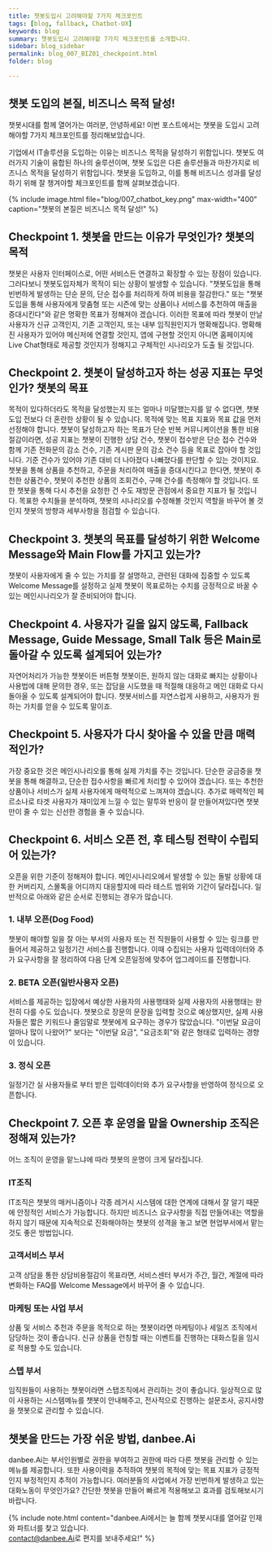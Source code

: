 ```yaml
---
title: 챗봇도입시 고려해야할 7가지 체크포인트
tags: [blog, fallback, Chatbot-UX]
keywords: blog
summary: 챗봇도입시 고려해야할 7가지 체크포인트를 소개합니다. 
sidebar: blog_sidebar
permalink: blog_007_BIZ01_checkpoint.html
folder: blog

---
```


## 챗봇 도입의 본질, 비즈니스 목적 달성!
챗봇시대를 함께 열어가는 여러분, 안녕하세요! 
이번 포스트에서는 챗봇을 도입시 고려해야할 7가지 체크포인트를 정리해보았습니다. 

기업에서 IT솔루션을 도입하는 이유는 비즈니스 목적을 달성하기 위함입니다.
챗봇도 여러가지 기술이 융합된 하나의 술루션이며, 챗봇 도입은 다른 솔루션들과 마찬가지로 비즈니스 목적을 달성하기 위함입니다. 
챗봇을 도입하고, 이를 통해 비즈니스 성과를 달성하기 위해 잘 챙겨야할 체크포인트를 함께 살펴보겠습니다. 

{% include image.html file="blog/007_chatbot_key.png" max-width="400" caption="챗봇의 본질은 비즈니스 목적 달성!" %}


## Checkpoint 1. 챗봇을 만드는 이유가 무엇인가? 챗봇의 목적

챗봇은 사용자 인터페이스로, 어떤 서비스든 연결하고 확장할 수 있는 장점이 있습니다. 그러다보니 챗봇도입자체가 목적이 되는 상황이 발생할 수 있습니다. "챗봇도입을 통해 빈번하게 발생하는 단순 문의, 단순 접수를 처리하게 하여 비용을 절감한다." 또는 "챗봇도입을 통해 사용자에게 맞춤형 또는 시즌에 맞는 상품이나 서비스를 추천하여 매출을 증대시킨다"와 같은 명확한 목표가 정해져야 겠습니다. 이러한 목표에 따라 챗봇이 만날 사용자가 신규 고객인지, 기존 고객인지, 또는 내부 임직원인지가 명확해집니다. 명확해진 사용자가 있어야 메신저에 연결할 것인지, 앱에 구현할 것인지 아니면 홈페이지에 Live Chat형태로 제공할 것인지가 정해지고 구체적인 시나리오가 도출 될 것입니다.

## Checkpoint 2. 챗봇이 달성하고자 하는 성공 지표는 무엇인가? 챗봇의 목표

목적이 있다하더라도 목적을 달성했는지 또는 얼마나 미달했는지를 알 수 없다면, 챗봇도입 전보다 더 혼란한 상황이 될 수 있습니다. 목적에 맞는 목표 지표와 목표 값을 먼저 선정해야 합니다.
챗봇이 달성하고자 하는 목표가 단순 반복 커뮤니케이션을 통한 비용절감이라면, 성공 지표는 챗봇이 진행한 상담 건수, 챗봇이 접수받은 단순 접수 건수와 함께 기존 전화문의 감소 건수, 기존 게시판 문의 감소 건수 등을 목표로 잡아야 할 것입니다. 기준 건수가 있어야 기존 대비 더 나아졌다 나빠졌다를 판단할 수 있는 것이지요. 챗봇을 통해 상품을 추천하고, 주문을 처리하여 매출을 증대시킨다고 한다면, 챗봇이 추천한 상품건수, 챗봇이 추천한 상품의 조회건수, 구매 건수를 측정해야 할 것입니다. 또한 챗봇을 통해 다시 추천을 요청한 건 수도 재방문 관점에서 중요한 지표가 될 것입니다. 목표한 수치들을 분석하여, 챗봇의 시나리오를 수정해볼 것인지 역할을 바꾸어 볼 것인지 챗봇의 방향과 세부사항을 점검할 수 있습니다.

## Checkpoint 3. 챗봇의 목표를 달성하기 위한 Welcome Message와 Main Flow를 가지고 있는가?

챗봇이 사용자에게 줄 수 있는 가치를 잘 설명하고, 관련된 대화에 집중할 수 있도록 Welcome Message를 설정하고 실제 챗봇이 목표로하는 수치를 긍정적으로 바꿀 수 있는 메인시나리오가 잘 준비되어야 합니다. 

## Checkpoint 4. 사용자가 길을 잃지 않도록, Fallback Message, Guide Message, Small Talk 등은 Main로 돌아갈 수 있도록 설계되어 있는가?

자연어처리가 가능한 챗봇이든 버튼형 챗봇이든, 원하지 않는 대화로 빠지는 상황이나 사용법에 대해 문의한 경우, 또는 잡담을 시도했을 때 적절해 대응하고 메인 대화로 다시 돌아올 수 있도록 설계되어야 합니다. 챗봇서비스를 자연스럽게 사용하고, 사용자가 원하는 가치를 얻을 수 있도록 말이죠.

## Checkpoint 5. 사용자가 다시 찾아올 수 있을 만큼 매력적인가?

가장 중요한 것은 메인시나리오를 통해 실제 가치를 주는 것입니다. 단순한 궁금증을 챗봇을 통해 해결하고, 단순한 접수사항을 빠르게 처리할 수 있어야 겠습니다. 또는 추천한 상품이나 서비스가 실제 사용자에게 매력적으로 느껴져야 겠습니다. 추가로 매력적인 페르소나로 타겟 사용자가 재미있게 느낄 수 있는 말투와 반응이 잘 만들어져있다면 챗봇만이 줄 수 있는 신선한 경험을 줄 수 있습니다.

## Checkpoint 6. 서비스 오픈 전, 후 테스팅 전략이 수립되어 있는가?

오픈을 위한 기준이 정해져야 합니다. 메인시나리오에서 발생할 수 있는 돌발 상황에 대한 커버리지, 스몰톡을 어디까지 대응할지에 따라 테스트 범위와 기간이 달라집니다. 
일반적으로 아래와 같은 순서로 진행되는 경우가 많습니다.

### 1. 내부 오픈(Dog Food)

챗봇이 해야할 일을 잘 아는 부서의 사용자 또는 전 직원들이 사용할 수 있는 링크를 만들어서 제공하고 일정기간 서비스를 진행합니다. 이때 수집되는 사용자 입력데이터와 추가 요구사항을 잘 정리하여 다음 단계 오픈일정에 맞추어 업그레이드를 진행합니다.

### 2. BETA 오픈(일반사용자 오픈)
서비스를 제공하는 입장에서 예상한 사용자의 사용행태와 실제 사용자의 사용행태는 완전히 다를 수도 있습니다. 챗봇으로 장문의 문장을 입력할 것으로 예상했지만, 실제 사용자들은 짧은 키워드나 줄임말로 챗봇에게 요구하는 경우가 많았습니다. "이번달 요금이 얼마나 많이 나왔어?" 보다는 "이번달 요금", "요금조회"와 같은 형태로 입력하는 경향이 있습니다.

### 3. 정식 오픈
일정기간 실 사용자들로 부터 받은 입력데이터와 추가 요구사항을 반영하여 정식으로 오픈합니다. 

## Checkpoint 7. 오픈 후 운영을 맡을 Ownership 조직은 정해져 있는가?
어느 조직이 운영을 맡느냐에 따라 챗봇의 운명이 크게 달라집니다.

### IT조직
IT조직은 챗봇의 매커니즘이나 각종 레거시 시스템에 대한 연계에 대해서 잘 알기 때문에 안정적인 서비스가 가능합니다. 하지만 비즈니스 요구사항을 직접 만들어내는 역할을 하지 않기 때문에 지속적으로 진화해야하는 챗봇의 성격을 놓고 보면 현업부서에서 맡는 것도 좋은 방법입니다. 

### 고객서비스 부서
고객 상담을 통한 상담비용절감이 목표라면, 서비스센터 부서가 주간, 월간, 계절에 따라 변화하는 FAQ를 Welcome Message에서 바꾸어 줄 수 있습니다.

### 마케팅 또는 사업 부서
상품 및 서비스 추천과 주문을 목적으로 하는 챗봇이라면 마케팅이나 세일즈 조직에서 담당하는 것이 좋습니다. 신규 상품을 런칭할 때는 이벤트를 진행하는 대화스킬을 임시로 적용할 수도 있습니다. 

### 스텝 부서
임직원들이 사용하는 챗봇이라면 스탭조직에서 관리하는 것이 좋습니다. 일상적으로 많이 사용하는 시스템메뉴를 챗봇이 안내해주고, 전사적으로 진행하는 설문조사, 공지사항을 챗봇으로 관리할 수 있습니다.


## 챗봇을 만드는 가장 쉬운 방법, danbee.Ai
danbee.Ai는 부서인원별로 권한을 부여하고 권한에 따라 다른 챗봇을 관리할 수 있는 메뉴를 제공합니다. 또한 사용이력을 추적하여 챗봇의 목적에 맞는 목표 지표가 긍정적인지 부정적인지 추적이 가능합니다. 여러분들의 사업에서 가장 빈번하게 발생하고 있는 대화노동이 무엇인가요? 간단한 챗봇을 만들어 빠르게 적용해보고 효과를 검토해보시기 바랍니다.


{% include note.html content="danbee.Ai에서는 늘 함께 챗봇시대를 열어갈 인재와 파트너를 찾고 있습니다.
<br/> [contact@danbee.Ai](mailto:contact@danbee.ai)로 편지를 보내주세요!" %}




